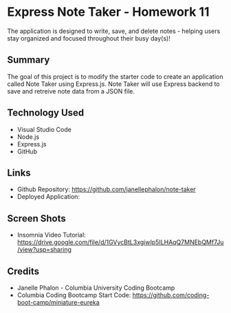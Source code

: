 # Express Note Taker - Homework 11
The application is designed to write, save, and delete notes - helping users stay organized and focused throughout their busy day(s)!

## Summary
The goal of this project is to modify the starter code to create an application called Note Taker using Express.js. Note Taker will use Express backend to save and retreive note data from a JSON file. 

## Technology Used 
* Visual Studio Code 
* Node.js
* Express.js
* GitHub

## Links
* Github Repository: https://github.com/janellephalon/note-taker 
* Deployed Application: 

## Screen Shots 
* Insomnia Video Tutorial: https://drive.google.com/file/d/1GVycBtL3xgiwIp5ILHAqQ7MNEbQMf7Ju/view?usp=sharing

## Credits
* Janelle Phalon - Columbia University Coding Bootcamp 
* Columbia Coding Bootcamp Start Code: https://github.com/coding-boot-camp/miniature-eureka 
